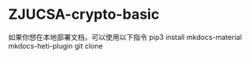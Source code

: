 # ZJUCSA-crypto-basic
如果你想在本地部署文档，可以使用以下指令
pip3 install mkdocs-material mkdocs-heti-plugin
git clone 
